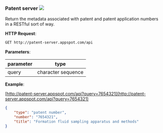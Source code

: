 ### Patent server     ![](https://travis-ci.org/danhammer/patent-server.svg?branch=master)

Return the metadata associated with patent and patent application numbers in a RESTful sort of way.

**HTTP Request**:

```bash
GET http://patent-server.appspot.com/api
```

**Parameters**:

parameter  | type
---------- | -------------
query      | character sequence

**Example**:

[http://patent-server.appspot.com/api?query=7654321](http://patent-server.appspot.com/api?query=7654321)

```json
{
    "type": "patent number",
    "number": "7654321",
    "title": "Formation fluid sampling apparatus and methods"
}
```
